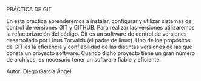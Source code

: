 PRÁCTICA DE GIT 

En esta práctica aprenderemos a instalar, configurar y utilizar sistemas de control de versiones 
GIT y GITHUB. 
Para realizar las versiones utilizaremos la refactorización del código. 
Git es un software de control de versiones desarrollado por Linus Torvalds (el padre de 
linux). Uno de los propósitos de GIT es la eficiencia y confiabilidad de las distintas 
versiones de las que consta un proyecto software. Cuando dicho proyecto tiene un 
gran número de archivos, es necesario tener un software fiable y eficiente.

Autor: Diego García Ángel